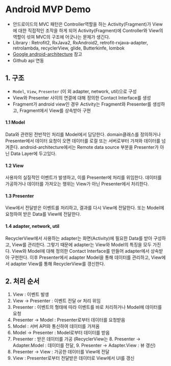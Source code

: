 Android MVP Demo
================
* 안드로이드의 MVC 패턴은 Controller역할을 하는 Activity(Fragment)가 View에 대한 직접적인 조작을 하게 되어 Activity(Fragment)에 Controller와 View의 역할이 섞여 MVC의 구조에 어긋나는 문제가 생긴다.
* Library : Retrofit2, RxJava2, RxAndroid2, retrofit-rxjava-adapter, retrolambda, recyclerView, glide, Butterkinfe, lombok
* [Google android-architecture](https://github.com/googlesamples/android-architecture) 참고
* Github api 연동

## 1. 구조
* <code>Model</code>, <code>View</code>, <code>Presenter</code> (이 외 adapter, network, util)으로 구성
* View와 Presenter 사이의 연결에 대해 정의한 Contact Interface를 생성
* Fragment가 android view인 경우 Activity는 Fragment와 Presenter를 생성하고, Fragment에서 View를 상속받아 구현

#### 1.1 Model
Data와 관련된 전반적인 처리를 Model에서 담당한다. domain클래스를 정의하거나 Presenter에서 데이터 요청이 오면 데이터를 로컬 또는 서버로부터 가져와 데이터를 넘겨준다. android-architecture에서는 Remote data source 부분을 Presenter가 아닌 Data Layer에 두고있다.

#### 1.2 View
사용자의 실질적인 이벤트가 발생하고, 이를 Presenter에 처리를 위임한다. 데이터를 가공하거나 데이터를 가져오는 행위는 View가 아닌 Presenter에서 처리한다.

#### 1.3 Presenter
View에서 전달받은 이벤트를 처리하고, 결과를 다시 View에 전달한다. 또는 Model에 요청하여 받은 Data를 View에 전달한다.

#### 1.4 adapter, network, util
RecyclerView에서 사용하는 adapter는 화면(Activity)에 필요한 Data를 받아 구성하고, View를 관리한다. 그렇기 때문에 adapter는 View와 Model의 특징을 모두 가진다. View와 Model에 대해 정의한 Contact Interface를 만들어 adapter에서 상속받아 구현한다. 이후 Presenter에서 adapter Model을 통해 데이터를 관리하고, View에서 adapter View를 통해 RecyclerView를 갱신한다.

## 2. 처리 순서
1. View : 이벤트 발생
2. View -> Presenter : 이벤트 전달 or 처리 위임
3. Presenter : 이벤트의 형태에 따라 이벤트를 바로 처리하거나 Model에 데이터를 요청
4. Presenter -> Model : Presenter로부터 데이터를 요청받음
5. Model : 서버 API와 통신하여 데이터를 가져옴
6. Model -> Presenter : Model로부터 데이터를 받음
7. Presenter : 받은 데이터를 가공 (RecyclerView는 8. Presenter -> Adapter.Model : 데이터를 전달, 9. Presenter -> Adapter.View : 뷰 갱신)
8. Presenter -> View : 가공한 데이터를 View에 전달
9. View : Presenter로부터 전달받은 데이터로 View에서 UI를 갱신
